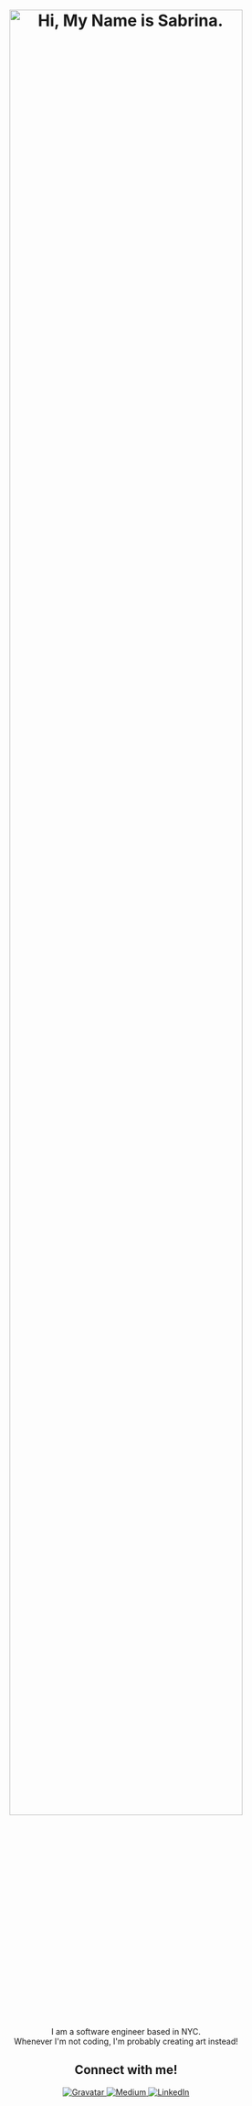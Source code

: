 <div align="center">

<!-- ## <a href="https://sabrinaira.github.io/sabrinaira/">Hi, My name is Sabrina.</a> -->

<!-- **Pronouns**: she/ her <br> -->

# <a href="https://sabrinaira.github.io/sabrinaira/"><img src="https://imgur.com/5hr6hIj.png" style="border-radius: 1rem; height: auto; width: 90%;" alt="Hi, My Name is Sabrina."></a>

I am a software engineer based in NYC. <br>
Whenever I'm not coding, I'm probably creating art instead!
<br>

<!-- ## Technologies

<img src="https://cdn.jsdelivr.net/gh/devicons/devicon@latest/icons/html5/html5-original.svg" style="width:6%" alt="html5" />
<img src="https://cdn.jsdelivr.net/gh/devicons/devicon@latest/icons/css3/css3-original.svg" style="width:6%" alt="css3" />
<img src="https://cdn.jsdelivr.net/gh/devicons/devicon@latest/icons/github/github-original.svg" style="width:6%" alt="github" />
<img src="https://cdn.jsdelivr.net/gh/devicons/devicon@latest/icons/javascript/javascript-original.svg" style="width:6%" alt="javascript" />
<img src="https://cdn.jsdelivr.net/gh/devicons/devicon@latest/icons/typescript/typescript-original.svg" style="width:6%" alt="javascript" />
<img src="https://cdn.jsdelivr.net/gh/devicons/devicon@latest/icons/materialui/materialui-original.svg" style="width:6%" alt="material_ui" />
<img src="https://cdn.jsdelivr.net/gh/devicons/devicon@latest/icons/react/react-original-wordmark.svg" style="width:6%" alt="react" />
<img src="https://cdn.jsdelivr.net/gh/devicons/devicon@latest/icons/reactrouter/reactrouter-original.svg" style="width:6%" alt="reactrouter"  />
<img src="https://cdn.jsdelivr.net/gh/devicons/devicon@latest/icons/express/express-original.svg" style="width:6%" alt="express"  />
<img src="https://cdn.jsdelivr.net/gh/devicons/devicon@latest/icons/nodejs/nodejs-original.svg" style="width:6%" alt="nodejs" />
<img src="https://cdn.jsdelivr.net/gh/devicons/devicon@latest/icons/nodemon/nodemon-original.svg" style="width:6%" alt="nodemon" />
<img src="https://cdn.jsdelivr.net/gh/devicons/devicon@latest/icons/graphql/graphql-plain.svg" style="width:6%" alt="graphql" />
<img src="https://cdn.jsdelivr.net/gh/devicons/devicon@latest/icons/mongodb/mongodb-original-wordmark.svg" style="width:6%" alt="mongodb" />
<img src="https://cdn.jsdelivr.net/gh/devicons/devicon@latest/icons/mongoose/mongoose-original-wordmark.svg" style="width:6%" alt="mongoose" />
<img src="https://cdn.jsdelivr.net/gh/devicons/devicon@latest/icons/supabase/supabase-original.svg" style="width:6%" alt="supabase" />
<img src="https://cdn.jsdelivr.net/gh/devicons/devicon@latest/icons/postgresql/postgresql-original.svg" style="width:6%" alt="postgresql" />
<img src="https://cdn.jsdelivr.net/gh/devicons/devicon@latest/icons/webpack/webpack-original.svg" style="width:6%" alt="webpack" /> -->

## Connect with me!

<!-- &nbsp; -->
<div>
<!-- <a href="https://sabrinaira.github.io/portfolio/" target="_blank">
  <img src="https://img.shields.io/badge/Portoflio-pink?style=for-the-badge&logoColor=pink&labelColor=pink" alt="Portfolio"/>
</a> -->
<!-- <a href="https://www.instagram.com/"  
 target="_blank">
  <img src="https://img.shields.io/badge/Instagram-%23E4405F.svg?style=for-the-badge&logo=Instagram&logoColor=white" alt="Instagram"/>
</a> -->
<a href="https://gravatar.com/sabrinaira"  
 target="_blank">
  <img src="https://img.shields.io/badge/Gravatar-none?style=for-the-badge&logo=gravatar&logoColor=white&color=%231E8CBE" alt="Gravatar"/>
</a>
<a href="https://sabrinaira.medium.com/"  
 target="_blank">
  <img src="https://img.shields.io/badge/Medium-none?style=for-the-badge&logo=medium&logoColor=black&color=white" alt="Medium"/>
</a>
<a href="https://www.linkedin.com/in/sabrinapira/" target="_blank">
  <img src="https://img.shields.io/badge/linkedin-%230066B5.svg?style=for-the-badge&logo=linkedin&logoColor=white" alt="LinkedIn"/>
</a>
<!-- <a href="https://www.youtube.com/"  
 target="_blank">
  <img src="https://img.shields.io/badge/YouTube-%23FF0000.svg?style=for-the-badge&logo=YouTube&logoColor=white" alt="Youtube"/>
</a> -->
</div>

<!--
<div>
<a href="https://www.codewars.com/users/techsabby" target="_blank">
  <img src="https://www.codewars.com/users/techsabby/badges/small" alt="code-wars"/>
</a> &nbsp;
</div> -->
